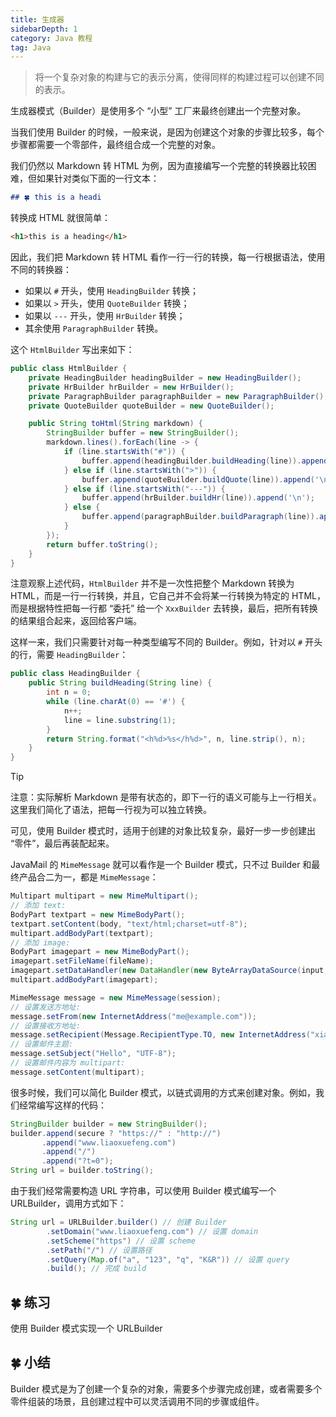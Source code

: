 ```yaml
---
title: 生成器
sidebarDepth: 1
category: Java 教程
tag: Java
---
```



> 将一个复杂对象的构建与它的表示分离，使得同样的构建过程可以创建不同的表示。

生成器模式（Builder）是使用多个 “小型” 工厂来最终创建出一个完整对象。

当我们使用 Builder 的时候，一般来说，是因为创建这个对象的步骤比较多，每个步骤都需要一个零部件，最终组合成一个完整的对象。

我们仍然以 Markdown 转 HTML 为例，因为直接编写一个完整的转换器比较困难，但如果针对类似下面的一行文本：

```markdown
## 🍀 this is a headi
```

转换成 HTML 就很简单：

```html
<h1>this is a heading</h1>
```

因此，我们把 Markdown 转 HTML 看作一行一行的转换，每一行根据语法，使用不同的转换器：

- 如果以 `#` 开头，使用 `HeadingBuilder` 转换；
- 如果以 `>` 开头，使用 `QuoteBuilder` 转换；
- 如果以 `---` 开头，使用 `HrBuilder` 转换；
- 其余使用 `ParagraphBuilder` 转换。

这个 `HtmlBuilder` 写出来如下：

```java
public class HtmlBuilder {
    private HeadingBuilder headingBuilder = new HeadingBuilder();
    private HrBuilder hrBuilder = new HrBuilder();
    private ParagraphBuilder paragraphBuilder = new ParagraphBuilder();
    private QuoteBuilder quoteBuilder = new QuoteBuilder();

    public String toHtml(String markdown) {
        StringBuilder buffer = new StringBuilder();
        markdown.lines().forEach(line -> {
            if (line.startsWith("#")) {
                buffer.append(headingBuilder.buildHeading(line)).append('\n');
            } else if (line.startsWith(">")) {
                buffer.append(quoteBuilder.buildQuote(line)).append('\n');
            } else if (line.startsWith("---")) {
                buffer.append(hrBuilder.buildHr(line)).append('\n');
            } else {
                buffer.append(paragraphBuilder.buildParagraph(line)).append('\n');
            }
        });
        return buffer.toString();
    }
}
```

注意观察上述代码，`HtmlBuilder` 并不是一次性把整个 Markdown 转换为 HTML，而是一行一行转换，并且，它自己并不会将某一行转换为特定的 HTML，而是根据特性把每一行都 “委托” 给一个 `XxxBuilder` 去转换，最后，把所有转换的结果组合起来，返回给客户端。

这样一来，我们只需要针对每一种类型编写不同的 Builder。例如，针对以 `#` 开头的行，需要 `HeadingBuilder`：

```java
public class HeadingBuilder {
    public String buildHeading(String line) {
        int n = 0;
        while (line.charAt(0) == '#') {
            n++;
            line = line.substring(1);
        }
        return String.format("<h%d>%s</h%d>", n, line.strip(), n);
    }
}
```

> [!tip]
> 注意：实际解析 Markdown 是带有状态的，即下一行的语义可能与上一行相关。这里我们简化了语法，把每一行视为可以独立转换。

可见，使用 Builder 模式时，适用于创建的对象比较复杂，最好一步一步创建出 “零件”，最后再装配起来。

JavaMail 的 `MimeMessage` 就可以看作是一个 Builder 模式，只不过 Builder 和最终产品合二为一，都是 `MimeMessage`：

```java
Multipart multipart = new MimeMultipart();
// 添加 text:
BodyPart textpart = new MimeBodyPart();
textpart.setContent(body, "text/html;charset=utf-8");
multipart.addBodyPart(textpart);
// 添加 image:
BodyPart imagepart = new MimeBodyPart();
imagepart.setFileName(fileName);
imagepart.setDataHandler(new DataHandler(new ByteArrayDataSource(input, "application/octet-stream")));
multipart.addBodyPart(imagepart);

MimeMessage message = new MimeMessage(session);
// 设置发送方地址:
message.setFrom(new InternetAddress("me@example.com"));
// 设置接收方地址:
message.setRecipient(Message.RecipientType.TO, new InternetAddress("xiaoming@somewhere.com"));
// 设置邮件主题:
message.setSubject("Hello", "UTF-8");
// 设置邮件内容为 multipart:
message.setContent(multipart);
```

很多时候，我们可以简化 Builder 模式，以链式调用的方式来创建对象。例如，我们经常编写这样的代码：

```java
StringBuilder builder = new StringBuilder();
builder.append(secure ? "https://" : "http://")
       .append("www.liaoxuefeng.com")
       .append("/")
       .append("?t=0");
String url = builder.toString();
```

由于我们经常需要构造 URL 字符串，可以使用 Builder 模式编写一个 URLBuilder，调用方式如下：

```java
String url = URLBuilder.builder() // 创建 Builder
        .setDomain("www.liaoxuefeng.com") // 设置 domain
        .setScheme("https") // 设置 scheme
        .setPath("/") // 设置路径
        .setQuery(Map.of("a", "123", "q", "K&R")) // 设置 query
        .build(); // 完成 build
```

## 🍀 练习

使用 Builder 模式实现一个 URLBuilder


## 🍀 小结

Builder 模式是为了创建一个复杂的对象，需要多个步骤完成创建，或者需要多个零件组装的场景，且创建过程中可以灵活调用不同的步骤或组件。


